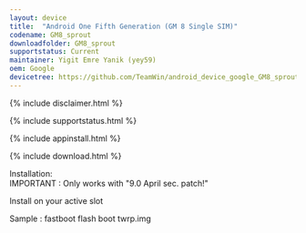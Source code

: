 ```yaml
---
layout: device
title:  "Android One Fifth Generation (GM 8 Single SIM)"
codename: GM8_sprout
downloadfolder: GM8_sprout
supportstatus: Current
maintainer: Yigit Emre Yanik (yey59)
oem: Google
devicetree: https://github.com/TeamWin/android_device_google_GM8_sprout
---
```


{% include disclaimer.html %}

{% include supportstatus.html %}

{% include appinstall.html %}

{% include download.html %}


<div class='page-heading'>Installation:</div>
IMPORTANT : Only works with "9.0 April sec. patch!"

Install on your active slot

Sample : fastboot flash boot twrp.img
